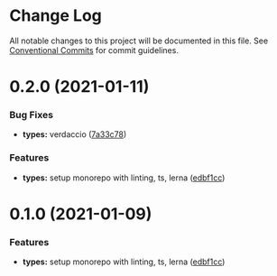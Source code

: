 # Change Log

All notable changes to this project will be documented in this file.
See [Conventional Commits](https://conventionalcommits.org) for commit guidelines.

# 0.2.0 (2021-01-11)


### Bug Fixes

* **types:** verdaccio ([7a33c78](https://github.com/mike-north/js-ts-monorepos/commit/7a33c78581a682854b3a936b545081ee717bf2a6))


### Features

* **types:** setup monorepo with linting, ts, lerna ([edbf1cc](https://github.com/mike-north/js-ts-monorepos/commit/edbf1cc0a29960c6a3bb4588efbdcadd514f918a))





# 0.1.0 (2021-01-09)


### Features

* **types:** setup monorepo with linting, ts, lerna ([edbf1cc](https://github.com/mike-north/js-ts-monorepos/commit/edbf1cc0a29960c6a3bb4588efbdcadd514f918a))
